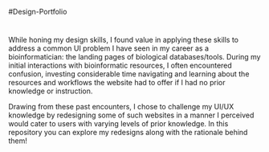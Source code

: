 #Design-Portfolio
#
While honing my design skills, I found value in applying these skills to address a common UI problem I have seen in my career as a bioinformatician: the landing pages of biological databases/tools. During my initial interactions with bioinformatic resources, I often encountered confusion, investing considerable time navigating and learning about the resources and workflows the website had to offer if I had no prior knowledge or instruction. 
    
Drawing from these past encounters, I chose to challenge my UI/UX knowledge by redesigning some of such websites in a manner I perceived would cater to users with varying levels of prior knowledge. In this repository you can explore my redesigns along with the rationale behind them!
